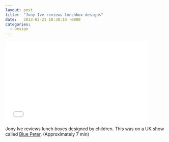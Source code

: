 ```yaml
---
layout: post
title:  "Jony Ive reviews lunchbox designs"
date:   2013-02-21 10:30:14 -0800
categories:
  - Design
---
```


<iframe class="embedly-embed" src="//cdn.embedly.com/widgets/media.html?src=https%3A%2F%2Fwww.youtube.com%2Fembed%2F6SD70jM1uwo%3Ffeature%3Doembed&url=https%3A%2F%2Fwww.youtube.com%2Fwatch%3Fv%3D6SD70jM1uwo&image=https%3A%2F%2Fi.ytimg.com%2Fvi%2F6SD70jM1uwo%2Fhqdefault.jpg&key=d815972c91e546edb5d2d02e509f8b1c&type=text%2Fhtml&schema=youtube" width="450" height="253" scrolling="no" frameborder="0" allowfullscreen></iframe>

Jony Ive reviews lunch boxes designed by children. This was on a UK show called  [Blue Peter](http://www.bbc.co.uk/cbbc/shows/blue-peter). (Approximately 7 min)
